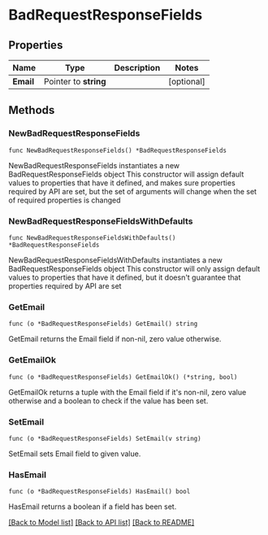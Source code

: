 # BadRequestResponseFields

## Properties

Name | Type | Description | Notes
------------ | ------------- | ------------- | -------------
**Email** | Pointer to **string** |  | [optional] 

## Methods

### NewBadRequestResponseFields

`func NewBadRequestResponseFields() *BadRequestResponseFields`

NewBadRequestResponseFields instantiates a new BadRequestResponseFields object
This constructor will assign default values to properties that have it defined,
and makes sure properties required by API are set, but the set of arguments
will change when the set of required properties is changed

### NewBadRequestResponseFieldsWithDefaults

`func NewBadRequestResponseFieldsWithDefaults() *BadRequestResponseFields`

NewBadRequestResponseFieldsWithDefaults instantiates a new BadRequestResponseFields object
This constructor will only assign default values to properties that have it defined,
but it doesn't guarantee that properties required by API are set

### GetEmail

`func (o *BadRequestResponseFields) GetEmail() string`

GetEmail returns the Email field if non-nil, zero value otherwise.

### GetEmailOk

`func (o *BadRequestResponseFields) GetEmailOk() (*string, bool)`

GetEmailOk returns a tuple with the Email field if it's non-nil, zero value otherwise
and a boolean to check if the value has been set.

### SetEmail

`func (o *BadRequestResponseFields) SetEmail(v string)`

SetEmail sets Email field to given value.

### HasEmail

`func (o *BadRequestResponseFields) HasEmail() bool`

HasEmail returns a boolean if a field has been set.


[[Back to Model list]](../README.md#documentation-for-models) [[Back to API list]](../README.md#documentation-for-api-endpoints) [[Back to README]](../README.md)


